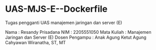 # UAS-MJS-E--Dockerfile
Tugas pengganti UAS manajemen jaringan dan server (E) 

Nama           : Resandy Prisadana
NIM            : 2205551050
Mata Kuliah    : Manajemen Jaringan dan Server (E)
Dosen Pengampu : Anak Agung Ketut Agung Cahyawan Wiranatha, ST, MT
